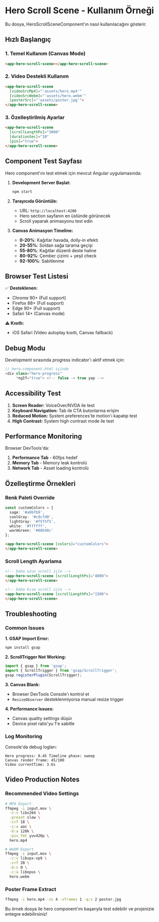 # Hero Scroll Scene - Kullanım Örneği

Bu dosya, HeroScrollSceneComponent'ın nasıl kullanılacağını gösterir.

## Hızlı Başlangıç

### 1. Temel Kullanım (Canvas Mode)
```html
<app-hero-scroll-scene></app-hero-scroll-scene>
```

### 2. Video Destekli Kullanım
```html
<app-hero-scroll-scene 
  [videoSrcMp4]="'assets/hero.mp4'"
  [videoSrcWebm]="'assets/hero.webm'"
  [posterSrc]="'assets/poster.jpg'">
</app-hero-scroll-scene>
```

### 3. Özelleştirilmiş Ayarlar
```html
<app-hero-scroll-scene 
  [scrollLengthPx]="3000"
  [durationSec]="10"
  [pin]="true">
</app-hero-scroll-scene>
```

## Component Test Sayfası

Hero component'ını test etmek için mevcut Angular uygulamasında:

1. **Development Server Başlat:**
   ```bash
   npm start
   ```

2. **Tarayıcıda Görüntüle:**
   - URL: `http://localhost:4200`
   - Hero section sayfanın en üstünde görünecek
   - Scroll yaparak animasyonu test edin

3. **Canvas Animasyon Timeline:**
   - **0-20%**: Kağıtlar havada, dolly-in efekti
   - **20-55%**: Soldan sağa tarama geçişi
   - **55-80%**: Kağıtlar düzenli deste haline
   - **80-92%**: Çember çizimi + yeşil check
   - **92-100%**: Sabitlenme

## Browser Test Listesi

✅ **Desteklenen:**
- Chrome 90+ (Full support)
- Firefox 88+ (Full support)  
- Edge 90+ (Full support)
- Safari 14+ (Canvas mode)

⚠️ **Kısıtlı:**
- iOS Safari (Video autoplay kısıtlı, Canvas fallback)

## Debug Modu

Development sırasında progress indicator'ı aktif etmek için:

```typescript
// hero.component.html içinde
<div class="hero-progress" 
     *ngIf="true"> <!-- false -> true yap -->
```

## Accessibility Test

1. **Screen Reader:** VoiceOver/NVDA ile test
2. **Keyboard Navigation:** Tab ile CTA butonlarına erişim
3. **Reduced Motion:** System preferences'te motion'ı kapatıp test
4. **High Contrast:** System high contrast mode ile test

## Performance Monitoring

Browser DevTools'da:
1. **Performance Tab** - 60fps hedef
2. **Memory Tab** - Memory leak kontrolü  
3. **Network Tab** - Asset loading kontrolü

## Özelleştirme Örnekleri

### Renk Paleti Override
```typescript
const customColors = {
  sage: '#a0bfb9',
  coolGray: '#c0cfd0', 
  lightGray: '#f5f5f5',
  white: '#ffffff',
  warmGreen: '#80b48c'
};
```

```html
<app-hero-scroll-scene [colors]="customColors">
</app-hero-scroll-scene>
```

### Scroll Length Ayarlama
```html
<!-- Daha uzun scroll için -->
<app-hero-scroll-scene [scrollLengthPx]="4000">
</app-hero-scroll-scene>

<!-- Daha kısa scroll için -->  
<app-hero-scroll-scene [scrollLengthPx]="1500">
</app-hero-scroll-scene>
```

## Troubleshooting

### Common Issues

**1. GSAP Import Error:**
```bash
npm install gsap
```

**2. ScrollTrigger Not Working:**
```typescript
import { gsap } from 'gsap';
import { ScrollTrigger } from 'gsap/ScrollTrigger';
gsap.registerPlugin(ScrollTrigger);
```

**3. Canvas Blank:**
- Browser DevTools Console'ı kontrol et
- `ResizeObserver` desteklenmiyorsa manual resize trigger

**4. Performance Issues:**
- Canvas quality settings düşür
- Device pixel ratio'yu 1'e sabitle

### Log Monitoring

Console'da debug logları:
```
Hero progress: 0.45 Timeline phase: sweep
Canvas render frame: 45/100
Video currentTime: 3.6s
```

## Video Production Notes

### Recommended Video Settings
```bash
# MP4 Export
ffmpeg -i input.mov \
  -c:v libx264 \
  -preset slow \
  -crf 18 \
  -c:a aac \
  -b:a 128k \
  -pix_fmt yuv420p \
  hero.mp4

# WebM Export  
ffmpeg -i input.mov \
  -c:v libvpx-vp9 \
  -crf 20 \
  -b:v 0 \
  -c:a libopus \
  hero.webm
```

### Poster Frame Extract
```bash
ffmpeg -i hero.mp4 -ss 4 -vframes 1 -q:v 2 poster.jpg
```

Bu örnek dosya ile hero component'ını başarıyla test edebilir ve projenizie entegre edebilirsiniz!
